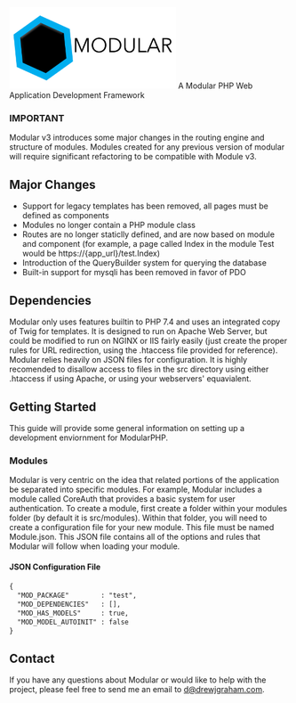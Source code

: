 <img src="https://github.com/djgraham00/djgraham00.github.io/raw/master/modular_logo.png" alt="Modular Logo" width="300"/>
A Modular PHP Web Application Development Framework

### IMPORTANT
Modular v3 introduces some major changes in the routing engine and structure of modules. Modules created for any previous version of modular will require significant refactoring to be compatible with Module v3.

## Major Changes 
- Support for legacy templates has been removed, all pages must be defined as components
- Modules no longer contain a PHP module class
- Routes are no longer staticlly defined, and are now based on module and component (for example, a page called Index in the module Test would be https://{app_url}/test.Index)
- Introduction of the QueryBuilder system for querying the database
- Built-in support for mysqli has been removed in favor of PDO

## Dependencies
Modular only uses features builtin to PHP 7.4 and uses an integrated copy of Twig for templates. It is designed to run on Apache Web Server, but could be modified to run on NGINX or IIS fairly easily (just create the proper rules for URL redirection, using the .htaccess file provided for reference). Modular relies heavily on JSON files for configuration. It is highly recomended to disallow access to files in the src directory using either .htaccess if using Apache, or using your webservers' equavialent.

## Getting Started
This guide will provide some general information on setting up a development enviornment for ModularPHP.

### Modules
Modular is very centric on the idea that related portions of the application be separated into specific modules. For example, Modular includes a module called CoreAuth that provides a basic system for user authentication. To create a module, first create a folder within your modules folder (by default it is src/modules). Within that folder, you will need to create a configuration file for your new module. This file must be named Module.json. This JSON file contains all of the options and rules that Modular will follow when loading your module. 

#### JSON Configuration File
```
{
  "MOD_PACKAGE"        : "test",
  "MOD_DEPENDENCIES"   : [],
  "MOD_HAS_MODELS"     : true,
  "MOD_MODEL_AUTOINIT" : false
}
```

## Contact
If you have any questions about Modular or would like to help with the project, please feel free to send me an email to d@drewjgraham.com.
